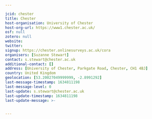```yaml
---

jcid: chester
title: Chester
host-organisation: University of Chester
host-org-url: https://www1.chester.ac.uk/
osf: null
zotero: null
website: 
twitter: 
signup: https://chester.onlinesurveys.ac.uk/cora
organisers: [Suzanne Stewart]
contact: s.stewart@chester.ac.uk
additional-contact: []
address: [University of Chester, Parkgate Road, Chester, CH1 4BJ]
country: United Kingdom
geolocation: [53.20027049999999, -2.8991292]
last-message-timestamp: 1634811198
last-message-level: 0
last-update: s.stewart@chester.ac.uk
last-update-timestamp: 1634811198
last-update-message: >-
  

---
```



